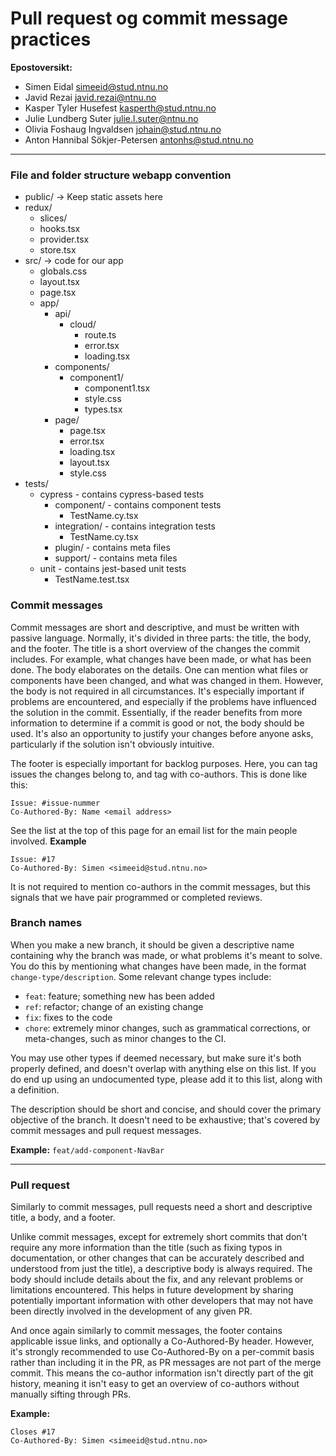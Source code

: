 # Pull request og commit message practices

**Epostoversikt:**
- Simen Eidal <simeeid@stud.ntnu.no>
- Javid Rezai <javid.rezai@ntnu.no>
- Kasper Tyler Husefest <kasperth@stud.ntnu.no>
- Julie Lundberg Suter <julie.l.suter@ntnu.no>
- Olivia Foshaug Ingvaldsen <johain@stud.ntnu.no>
- Anton Hannibal Sökjer-Petersen <antonhs@stud.ntnu.no>

---

### File and folder structure webapp convention
- public/  -> Keep static assets here
- redux/
  - slices/
  - hooks.tsx
  - provider.tsx
  - store.tsx
- src/ -> code for our app
  - globals.css
  - layout.tsx
  - page.tsx 
  - app/
    - api/
      - cloud/
        - route.ts
        - error.tsx
        - loading.tsx
    - components/
      - component1/
        - component1.tsx
        - style.css
        - types.tsx
    - page/
      - page.tsx
      - error.tsx
      - loading.tsx
      - layout.tsx
      - style.css 
- tests/ 
  - cypress - contains cypress-based tests
      - component/ - contains component tests
          - TestName.cy.tsx
      - integration/ - contains integration tests
          - TestName.cy.tsx
      - plugin/ - contains meta files
      - support/ - contains meta files
  - unit    - contains jest-based unit tests
      - TestName.test.tsx

### Commit messages
Commit messages are short and descriptive, and must be written with passive language. Normally, it's divided in three parts: the title, the body, and the footer. The title is a short overview of the changes the commit includes. For example, what changes have been made, or what has been done. The body elaborates on the details. One can mention what files or components have been changed, and what was changed in them. However, the body is not required in all circumstances. It's especially important if problems are encountered, and especially if the problems have influenced the solution in the commit. Essentially, if the reader benefits from more information to determine if a commit is good or not, the body should be used. It's also an opportunity to justify your changes before anyone asks, particularly if the solution isn't obviously intuitive.

The footer is especially important for backlog purposes. Here, you can  tag issues the changes belong to, and tag with co-authors. This is done like this:
```
Issue: #issue-nummer
Co-Authored-By: Name <email address>
```
See the list at the top of this page for an email list for the main people involved.
**Example**
```
Issue: #17
Co-Authored-By: Simen <simeeid@stud.ntnu.no>
```

It is not required to mention co-authors in the commit messages, but this signals that we have pair programmed or completed reviews.

### Branch names
When you make a new branch, it should be given a descriptive name containing why the branch was made, or what problems it's meant to solve. You do this by mentioning what changes have been made, in the format `change-type/description`. Some relevant change types include:

* `feat`: feature; something new has been added
* `ref`: refactor; change of an existing change
* `fix`: fixes to the code
* `chore`: extremely minor changes, such as grammatical corrections, or meta-changes, such as minor changes to the CI.

You may use other types if deemed necessary, but make sure it's  both properly defined, and doesn't overlap with anything else on this list. If you do end up using an undocumented type, please add it to this list, along with a definition.

The description should be short and concise, and should cover the primary objective of the branch. It doesn't need to be exhaustive; that's covered by commit messages and pull request messages.

**Example:** `feat/add-component-NavBar`

---

### Pull request

Similarly to commit messages, pull requests need a short and descriptive title, a body, and a footer.

Unlike commit messages, except for extremely short commits that don't require any more information than the title (such as fixing typos in documentation, or other changes that can be accurately described and understood from just the title), a descriptive body is always required. The body should include details about the fix, and any relevant problems or limitations encountered. This helps in future development by sharing potentially important information with other developers that may not have been directly involved in the development of any given PR.

And once again similarly to commit messages, the footer contains applicable issue links, and optionally a Co-Authored-By header. However, it's strongly recommended to use Co-Authored-By on a per-commit basis rather than including it in the PR, as PR messages are not part of the merge commit. This means the co-author information isn't directly part of the git history, meaning it isn't easy to get an overview of co-authors without manually sifting through PRs.

**Example:**
```
Closes #17
Co-Authored-By: Simen <simeeid@stud.ntnu.no>
```
